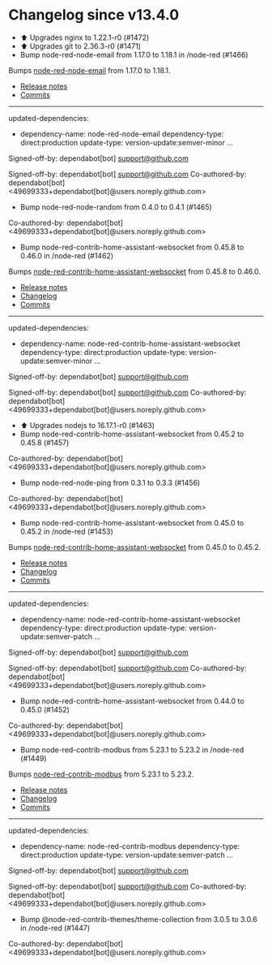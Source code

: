 # Changelog since v13.4.0
- ⬆️ Upgrades nginx to 1.22.1-r0 (#1472) 
- ⬆️ Upgrades git to 2.36.3-r0 (#1471) 
- Bump node-red-node-email from 1.17.0 to 1.18.1 in /node-red (#1466)

Bumps [node-red-node-email](https://github.com/node-red/node-red-nodes/tree/HEAD/tree/master/social/email) from 1.17.0 to 1.18.1.
- [Release notes](https://github.com/node-red/node-red-nodes/releases)
- [Commits](https://github.com/node-red/node-red-nodes/commits/HEAD/tree/master/social/email)

---
updated-dependencies:
- dependency-name: node-red-node-email
  dependency-type: direct:production
  update-type: version-update:semver-minor
...

Signed-off-by: dependabot[bot] <support@github.com>

Signed-off-by: dependabot[bot] <support@github.com>
Co-authored-by: dependabot[bot] <49699333+dependabot[bot]@users.noreply.github.com> 
- Bump node-red-node-random from 0.4.0 to 0.4.1 (#1465)

Co-authored-by: dependabot[bot] <49699333+dependabot[bot]@users.noreply.github.com> 
- Bump node-red-contrib-home-assistant-websocket from 0.45.8 to 0.46.0 in /node-red (#1462)

Bumps [node-red-contrib-home-assistant-websocket](https://github.com/zachowj/node-red-contrib-home-assistant-websocket) from 0.45.8 to 0.46.0.
- [Release notes](https://github.com/zachowj/node-red-contrib-home-assistant-websocket/releases)
- [Changelog](https://github.com/zachowj/node-red-contrib-home-assistant-websocket/blob/main/CHANGELOG.md)
- [Commits](https://github.com/zachowj/node-red-contrib-home-assistant-websocket/compare/v0.45.8...v0.46.0)

---
updated-dependencies:
- dependency-name: node-red-contrib-home-assistant-websocket
  dependency-type: direct:production
  update-type: version-update:semver-minor
...

Signed-off-by: dependabot[bot] <support@github.com>

Signed-off-by: dependabot[bot] <support@github.com>
Co-authored-by: dependabot[bot] <49699333+dependabot[bot]@users.noreply.github.com> 
- ⬆️ Upgrades nodejs to 16.17.1-r0 (#1463) 
- Bump node-red-contrib-home-assistant-websocket from 0.45.2 to 0.45.8 (#1457)

Co-authored-by: dependabot[bot] <49699333+dependabot[bot]@users.noreply.github.com> 
- Bump node-red-node-ping from 0.3.1 to 0.3.3 (#1456)

Co-authored-by: dependabot[bot] <49699333+dependabot[bot]@users.noreply.github.com> 
- Bump node-red-contrib-home-assistant-websocket from 0.45.0 to 0.45.2 in /node-red (#1453)

Bumps [node-red-contrib-home-assistant-websocket](https://github.com/zachowj/node-red-contrib-home-assistant-websocket) from 0.45.0 to 0.45.2.
- [Release notes](https://github.com/zachowj/node-red-contrib-home-assistant-websocket/releases)
- [Changelog](https://github.com/zachowj/node-red-contrib-home-assistant-websocket/blob/main/CHANGELOG.md)
- [Commits](https://github.com/zachowj/node-red-contrib-home-assistant-websocket/compare/v0.45.0...v0.45.2)

---
updated-dependencies:
- dependency-name: node-red-contrib-home-assistant-websocket
  dependency-type: direct:production
  update-type: version-update:semver-patch
...

Signed-off-by: dependabot[bot] <support@github.com>

Signed-off-by: dependabot[bot] <support@github.com>
Co-authored-by: dependabot[bot] <49699333+dependabot[bot]@users.noreply.github.com> 
- Bump node-red-contrib-home-assistant-websocket from 0.44.0 to 0.45.0 (#1452)

Co-authored-by: dependabot[bot] <49699333+dependabot[bot]@users.noreply.github.com> 
- Bump node-red-contrib-modbus from 5.23.1 to 5.23.2 in /node-red (#1449)

Bumps [node-red-contrib-modbus](https://github.com/biancoroyal/node-red-contrib-modbus) from 5.23.1 to 5.23.2.
- [Release notes](https://github.com/biancoroyal/node-red-contrib-modbus/releases)
- [Changelog](https://github.com/BiancoRoyal/node-red-contrib-modbus/blob/master/CHANGELOG.md)
- [Commits](https://github.com/biancoroyal/node-red-contrib-modbus/commits)

---
updated-dependencies:
- dependency-name: node-red-contrib-modbus
  dependency-type: direct:production
  update-type: version-update:semver-patch
...

Signed-off-by: dependabot[bot] <support@github.com>

Signed-off-by: dependabot[bot] <support@github.com>
Co-authored-by: dependabot[bot] <49699333+dependabot[bot]@users.noreply.github.com> 
- Bump @node-red-contrib-themes/theme-collection from 3.0.5 to 3.0.6 in /node-red (#1447)

Co-authored-by: dependabot[bot] <49699333+dependabot[bot]@users.noreply.github.com> 
